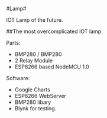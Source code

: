 #Lamp#

IOT Lamp of the future. 


##The most overcomplicated IOT lamp

Parts:
* BMP280 / BMP280
* 2 Relay Module
* ESP8266 based NodeMCU 1.0

Software:
* Google Charts
* ESP8266 WebServer
* BMP280 libary
* Blynk for testing.
